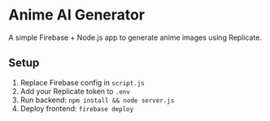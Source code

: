 # Anime AI Generator

A simple Firebase + Node.js app to generate anime images using Replicate.

## Setup

1. Replace Firebase config in `script.js`
2. Add your Replicate token to `.env`
3. Run backend: `npm install && node server.js`
4. Deploy frontend: `firebase deploy`

